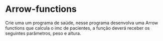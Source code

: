 # Arrow-functions
Crie uma um programa de saúde, nesse programa desenvolva uma Arrow functions que calcula o imc de pacientes, a função deverá receber os  seguintes parâmetros, peso e altura.
